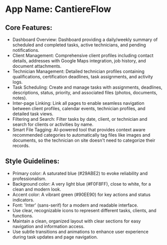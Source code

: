 # **App Name**: CantiereFlow

## Core Features:

- Dashboard Overview: Dashboard providing a daily/weekly summary of scheduled and completed tasks, active technicians, and pending notifications.
- Client Management: Comprehensive client profiles including contact details, addresses with Google Maps integration, job history, and document attachments.
- Technician Management: Detailed technician profiles containing qualifications, certification deadlines, task assignments, and activity logs.
- Task Scheduling: Create and manage tasks with assignments, deadlines, descriptions, status, priority, and associated files (photos, documents, notes).
- Inter-page Linking: Link all pages to enable seamless navigation between client profiles, calendar events, technician profiles, and detailed task views.
- Filtering and Search: Filter tasks by date, client, or technician and search for clients or activities by name.
- Smart File Tagging: AI-powered tool that provides context aware recommended categories to automatically tag files like images and documents, so the technician on site doesn't need to categorize their records.

## Style Guidelines:

- Primary color: A saturated blue (#29ABE2) to evoke reliability and professionalism.
- Background color: A very light blue (#F0F8FF), close to white, for a clean and modern look.
- Accent color: A vibrant green (#90EE90) for key actions and status indicators.
- Font: 'Inter' (sans-serif) for a modern and readable interface.
- Use clear, recognizable icons to represent different tasks, clients, and functions.
- Maintain a clean, organized layout with clear sections for easy navigation and information access.
- Use subtle transitions and animations to enhance user experience during task updates and page navigation.